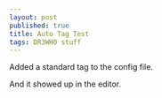 ```yaml
---
layout: post
published: true
title: Auto Tag Test
tags: DR3WH0 stuff
---
```


Added a standard tag to the config file.

And it showed up in the editor.
